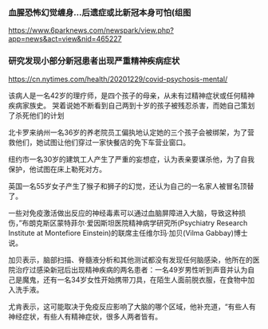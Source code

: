 ### 血腥恐怖幻觉缠身...后遗症或比新冠本身可怕(组图
https://www.6parknews.com/newspark/view.php?app=news&act=view&nid=465227

### 研究发现小部分新冠患者出现严重精神疾病症状
https://cn.nytimes.com/health/20201229/covid-psychosis-mental/

该病人是一名42岁的理疗师，是四个孩子的母亲，从未有过精神症状或任何精神疾病家族史。
哭着说她不断看到自己两到十岁的孩子被残忍杀害，而她自己策划了杀死他们的计划

北卡罗来纳州一名36岁的养老院员工偏执地认定她的三个孩子会被绑架，为了营救他们，她试图让他们穿过一家快餐店的免下车营业窗口。

纽约市一名30岁的建筑工人产生了严重的妄想症，认为表亲要谋杀他，为了自我保护，他试图在床上勒死对方。

英国一名55岁女子产生了猴子和狮子的幻觉，还认为自己的一名家人被冒名顶替了。

一些对免疫激活做出反应的神经毒素可以通过血脑屏障进入大脑，导致这种损伤，”布朗克斯区蒙特菲尔·爱因斯坦医院精神病学研究所(Psychiatry Research Institute at Montefiore Einstein)的联席主任维尔玛·加贝(Vilma Gabbay)博士说。

加贝表示，脑部扫描、脊髓液分析和其他测试都没有发现任何脑感染，他所在的医院治疗过感染新冠后出现精神疾病的两名患者：一名49岁男性听到声音并认为自己是魔鬼，还有一名34岁女性开始携带刀具，在陌生人面前脱衣服，在食物中加入洗手液。

尤肯表示，这可能取决于免疫反应影响了大脑的哪个区域，他补充道，“有些人有神经症状，有些人有精神症状，很多人两者皆有。
